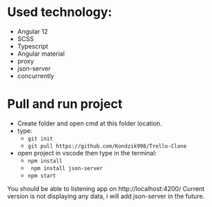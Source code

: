 # Used technology:
  - Angular 12
  - SCSS
  - Typescript
  - Angular material
  - proxy
  - json-server
  - concurrently


# Pull and run project
- Create folder and open cmd at this folder location.
- type:
  - ```git init```
  - ```git pull https://github.com/Kondzik998/Trello-Clone```
- open project in vscode then type in the terminal:
  - ``` npm install ```
  - ``` npm install json-server```
  - ``` npm start ```

You should be able to listening app on http://localhost:4200/
Current version is not displaying any data, i will add json-server in the future.
